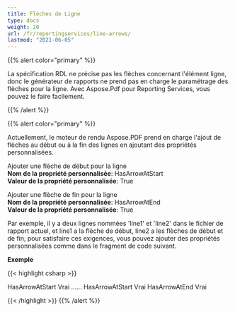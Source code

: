 ```yaml
---
title: Flèches de Ligne
type: docs
weight: 20
url: /fr/reportingservices/line-arrows/
lastmod: "2021-06-05"
---
```


{{% alert color="primary" %}}

La spécification RDL ne précise pas les flèches concernant l'élément ligne, donc le générateur de rapports ne prend pas en charge le paramétrage des flèches pour la ligne. Avec Aspose.Pdf pour Reporting Services, vous pouvez le faire facilement.

{{% /alert %}}

{{% alert color="primary" %}}

Actuellement, le moteur de rendu Aspose.PDF prend en charge l'ajout de flèches au début ou à la fin des lignes en ajoutant des propriétés personnalisées.

Ajouter une flèche de début pour la ligne  
**Nom de la propriété personnalisée**: HasArrowAtStart  
**Valeur de la propriété personnalisée**: True  

Ajouter une flèche de fin pour la ligne  
**Nom de la propriété personnalisée**: HasArrowAtEnd  
**Valeur de la propriété personnalisée**: True  

Par exemple, il y a deux lignes nommées 'line1' et 'line2' dans le fichier de rapport actuel, et line1 a la flèche de début, line2 a les flèches de début et de fin, pour satisfaire ces exigences, vous pouvez ajouter des propriétés personnalisées comme dans le fragment de code suivant.

**Exemple**

{{< highlight csharp >}}

 <Line Name="line1">

<Style>
  ......
</style>
<CustomProperties>
  <CustomProperty>
    <Name>HasArrowAtStart</Name>
    <Value>Vrai</Value>
  </CustomProperty>
</CustomProperties>
</Line>
......
<Line Name="line2">
<Style>
  ......
</style>
<CustomProperties>
  <CustomProperty>
    <Name>HasArrowAtStart</Name>
    <Value>Vrai</Value>
  </CustomProperty>
<CustomProperty>
    <Name>HasArrowAtEnd</Name>
    <Value>Vrai</Value>
  </CustomProperty>
</CustomProperties>
</Line>

{{< /highlight >}}
{{% /alert %}}
```